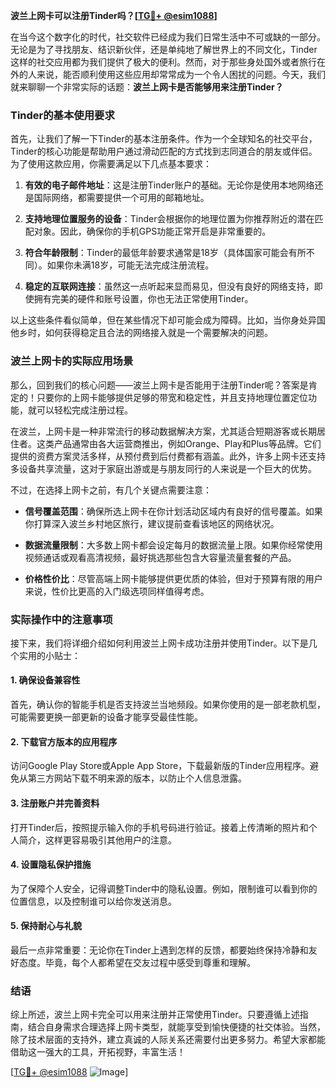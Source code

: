 **波兰上网卡可以注册Tinder吗？[[TG💪+ @esim1088](https://t.me/s/esim1088)]**

在当今这个数字化的时代，社交软件已经成为我们日常生活中不可或缺的一部分。无论是为了寻找朋友、结识新伙伴，还是单纯地了解世界上的不同文化，Tinder这样的社交应用都为我们提供了极大的便利。然而，对于那些身处国外或者旅行在外的人来说，能否顺利使用这些应用却常常成为一个令人困扰的问题。今天，我们就来聊聊一个非常实际的话题：**波兰上网卡是否能够用来注册Tinder？**

### Tinder的基本使用要求

首先，让我们了解一下Tinder的基本注册条件。作为一个全球知名的社交平台，Tinder的核心功能是帮助用户通过滑动匹配的方式找到志同道合的朋友或伴侣。为了使用这款应用，你需要满足以下几点基本要求：

1. **有效的电子邮件地址**：这是注册Tinder账户的基础。无论你是使用本地网络还是国际网络，都需要提供一个可用的邮箱地址。
   
2. **支持地理位置服务的设备**：Tinder会根据你的地理位置为你推荐附近的潜在匹配对象。因此，确保你的手机GPS功能正常开启是非常重要的。

3. **符合年龄限制**：Tinder的最低年龄要求通常是18岁（具体国家可能会有所不同）。如果你未满18岁，可能无法完成注册流程。

4. **稳定的互联网连接**：虽然这一点听起来显而易见，但没有良好的网络支持，即使拥有完美的硬件和账号设置，你也无法正常使用Tinder。

以上这些条件看似简单，但在某些情况下却可能会成为障碍。比如，当你身处异国他乡时，如何获得稳定且合法的网络接入就是一个需要解决的问题。

### 波兰上网卡的实际应用场景

那么，回到我们的核心问题——波兰上网卡是否能用于注册Tinder呢？答案是肯定的！只要你的上网卡能够提供足够的带宽和稳定性，并且支持地理位置定位功能，就可以轻松完成注册过程。

在波兰，上网卡是一种非常流行的移动数据解决方案，尤其适合短期游客或长期居住者。这类产品通常由各大运营商推出，例如Orange、Play和Plus等品牌。它们提供的资费方案灵活多样，从预付费到后付费都有涵盖。此外，许多上网卡还支持多设备共享流量，这对于家庭出游或是与朋友同行的人来说是一个巨大的优势。

不过，在选择上网卡之前，有几个关键点需要注意：

- **信号覆盖范围**：确保所选上网卡在你计划活动区域内有良好的信号覆盖。如果你打算深入波兰乡村地区旅行，建议提前查看该地区的网络状况。
  
- **数据流量限制**：大多数上网卡都会设定每月的数据流量上限。如果你经常使用视频通话或观看高清视频，最好挑选那些包含大容量流量套餐的产品。

- **价格性价比**：尽管高端上网卡能够提供更优质的体验，但对于预算有限的用户来说，性价比更高的入门级选项同样值得考虑。

### 实际操作中的注意事项

接下来，我们将详细介绍如何利用波兰上网卡成功注册并使用Tinder。以下是几个实用的小贴士：

#### 1. 确保设备兼容性
首先，确认你的智能手机是否支持波兰当地频段。如果你使用的是一部老款机型，可能需要更换一部更新的设备才能享受最佳性能。

#### 2. 下载官方版本的应用程序
访问Google Play Store或Apple App Store，下载最新版的Tinder应用程序。避免从第三方网站下载不明来源的版本，以防止个人信息泄露。

#### 3. 注册账户并完善资料
打开Tinder后，按照提示输入你的手机号码进行验证。接着上传清晰的照片和个人简介，这样更容易吸引其他用户的注意。

#### 4. 设置隐私保护措施
为了保障个人安全，记得调整Tinder中的隐私设置。例如，限制谁可以看到你的位置信息，以及控制谁可以给你发送消息。

#### 5. 保持耐心与礼貌
最后一点非常重要：无论你在Tinder上遇到怎样的反馈，都要始终保持冷静和友好态度。毕竟，每个人都希望在交友过程中感受到尊重和理解。

### 结语

综上所述，波兰上网卡完全可以用来注册并正常使用Tinder。只要遵循上述指南，结合自身需求合理选择上网卡类型，就能享受到愉快便捷的社交体验。当然，除了技术层面的支持外，建立真诚的人际关系还需要付出更多努力。希望大家都能借助这一强大的工具，开拓视野，丰富生活！

[[TG💪+ @esim1088](https://t.me/s/esim1088) ![Image](https://i.postimg.cc/4NQfJmqS/Snipaste-2025-05-13-00-14-12.png)]